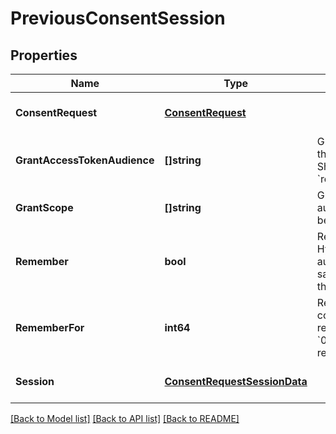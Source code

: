 # PreviousConsentSession

## Properties
Name | Type | Description | Notes
------------ | ------------- | ------------- | -------------
**ConsentRequest** | [**ConsentRequest**](ConsentRequest.md) |  | [optional] [default to null]
**GrantAccessTokenAudience** | **[]string** | GrantedAudience sets the audience the user authorized the client to use. Should be a subset of &#x60;requested_access_token_audience&#x60;. | [optional] [default to null]
**GrantScope** | **[]string** | GrantScope sets the scope the user authorized the client to use. Should be a subset of &#x60;requested_scope&#x60; | [optional] [default to null]
**Remember** | **bool** | Remember, if set to true, tells ORY Hydra to remember this consent authorization and reuse it if the same client asks the same user for the same, or a subset of, scope. | [optional] [default to null]
**RememberFor** | **int64** | RememberFor sets how long the consent authorization should be remembered for in seconds. If set to &#x60;0&#x60;, the authorization will be remembered indefinitely. | [optional] [default to null]
**Session** | [**ConsentRequestSessionData**](ConsentRequestSessionData.md) |  | [optional] [default to null]

[[Back to Model list]](../README.md#documentation-for-models) [[Back to API list]](../README.md#documentation-for-api-endpoints) [[Back to README]](../README.md)


